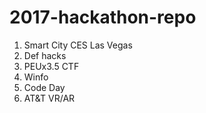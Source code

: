 # 2017-hackathon-repo

1. Smart City CES Las Vegas
2. Def hacks
3. PEUx3.5 CTF
4. Winfo
5. Code Day
6. AT&T VR/AR
